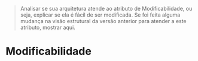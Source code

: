 > Analisar se sua arquitetura atende ao atributo de Modificabilidade, ou seja, explicar se ela é fácil de ser modificada. Se foi feita alguma mudança na visão estrutural da versão anterior para atender a este atributo, mostrar aqui.

# Modificabilidade



